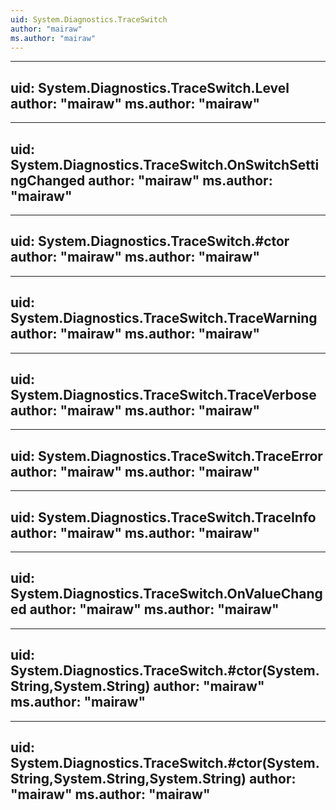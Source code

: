```yaml
---
uid: System.Diagnostics.TraceSwitch
author: "mairaw"
ms.author: "mairaw"
---
```


---
uid: System.Diagnostics.TraceSwitch.Level
author: "mairaw"
ms.author: "mairaw"
---

---
uid: System.Diagnostics.TraceSwitch.OnSwitchSettingChanged
author: "mairaw"
ms.author: "mairaw"
---

---
uid: System.Diagnostics.TraceSwitch.#ctor
author: "mairaw"
ms.author: "mairaw"
---

---
uid: System.Diagnostics.TraceSwitch.TraceWarning
author: "mairaw"
ms.author: "mairaw"
---

---
uid: System.Diagnostics.TraceSwitch.TraceVerbose
author: "mairaw"
ms.author: "mairaw"
---

---
uid: System.Diagnostics.TraceSwitch.TraceError
author: "mairaw"
ms.author: "mairaw"
---

---
uid: System.Diagnostics.TraceSwitch.TraceInfo
author: "mairaw"
ms.author: "mairaw"
---

---
uid: System.Diagnostics.TraceSwitch.OnValueChanged
author: "mairaw"
ms.author: "mairaw"
---

---
uid: System.Diagnostics.TraceSwitch.#ctor(System.String,System.String)
author: "mairaw"
ms.author: "mairaw"
---

---
uid: System.Diagnostics.TraceSwitch.#ctor(System.String,System.String,System.String)
author: "mairaw"
ms.author: "mairaw"
---
